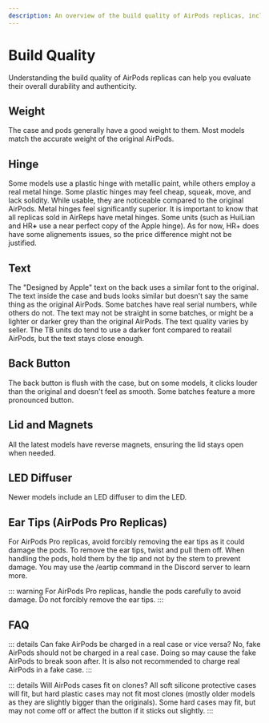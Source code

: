 ```yaml
---
description: An overview of the build quality of AirPods replicas, including aspects such as weight, hinge type, text accuracy, back button, lid and magnets, LED diffuser, and handling tips for AirPods Pro replicas.
---
```


# Build Quality

Understanding the build quality of AirPods replicas can help you evaluate their overall durability and authenticity.

## Weight

The case and pods generally have a good weight to them. Most models match the accurate weight of the original AirPods.

## Hinge

Some models use a plastic hinge with metallic paint, while others employ a real metal hinge. Some plastic hinges may feel cheap, squeak, move, and lack solidity. While usable, they are noticeable compared to the original AirPods. Metal hinges feel significantly superior.
It is important to know that all replicas sold in AirReps have metal hinges. Some units (such as HuiLian and HR<b>+</b> use a near perfect copy of the Apple hinge). As for now, HR+ does have some alignements issues, so the price difference might not be justified.

## Text

The "Designed by Apple" text on the back uses a similar font to the original. The text inside the case and buds looks similar but doesn't say the same thing as the original AirPods. Some batches have real serial numbers, while others do not. The text may not be straight in some batches, or might be a lighter or darker grey than the original AirPods. The text quality varies by seller. The TB units do tend to use a darker font compared to reatail AirPods, but the text stays close enough.

## Back Button

The back button is flush with the case, but on some models, it clicks louder than the original and doesn't feel as smooth. Some batches feature a more pronounced button.

## Lid and Magnets

All the latest models have reverse magnets, ensuring the lid stays open when needed.

## LED Diffuser

Newer models include an LED diffuser to dim the LED.

## Ear Tips (AirPods Pro Replicas)

For AirPods Pro replicas, avoid forcibly removing the ear tips as it could damage the pods. To remove the ear tips, twist and pull them off. When handling the pods, hold them by the tip and not by the stem to prevent damage. You may use the /eartip command in the Discord server to learn more.

::: warning
For AirPods Pro replicas, handle the pods carefully to avoid damage. Do not forcibly remove the ear tips.
:::

## FAQ

::: details Can fake AirPods be charged in a real case or vice versa?
No, fake AirPods should not be charged in a real case. Doing so may cause the fake AirPods to break soon after. It is also not recommended to charge real AirPods in a fake case.
:::

::: details Will AirPods cases fit on clones?
All soft silicone protective cases will fit, but hard plastic cases may not fit most clones (mostly older models as they are slightly bigger than the originals). Some hard cases may fit, but may not come off or affect the button if it sticks out slightly.
:::
